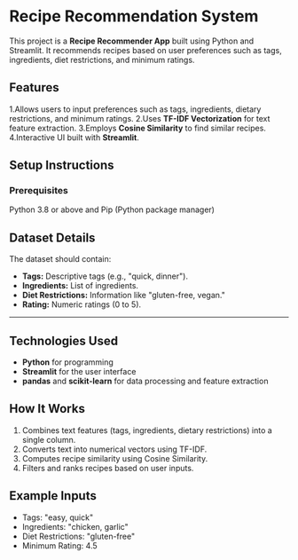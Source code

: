 
# Recipe Recommendation System
This project is a **Recipe Recommender App** built using Python and Streamlit. It recommends recipes based on user preferences such as tags, ingredients, diet restrictions, and minimum ratings.

## Features
1.Allows users to input preferences such as tags, ingredients, dietary restrictions, and minimum ratings.
2.Uses **TF-IDF Vectorization** for text feature extraction.
3.Employs **Cosine Similarity** to find similar recipes.
4.Interactive UI built with **Streamlit**.

## Setup Instructions

### Prerequisites
  Python 3.8 or above and Pip (Python package manager)

## Dataset Details
The dataset should contain:
- **Tags:** Descriptive tags (e.g., "quick, dinner").
- **Ingredients:** List of ingredients.
- **Diet Restrictions:** Information like "gluten-free, vegan."
- **Rating:** Numeric ratings (0 to 5).

---

## Technologies Used
- **Python** for programming
- **Streamlit** for the user interface
- **pandas** and **scikit-learn** for data processing and feature extraction

## How It Works
1. Combines text features (tags, ingredients, dietary restrictions) into a single column.
2. Converts text into numerical vectors using TF-IDF.
3. Computes recipe similarity using Cosine Similarity.
4. Filters and ranks recipes based on user inputs.


## Example Inputs
- Tags: "easy, quick"
- Ingredients: "chicken, garlic"
- Diet Restrictions: "gluten-free"
- Minimum Rating: 4.5

